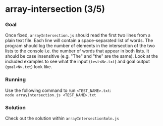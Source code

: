 # array-intersection (3/5)
### Goal
Once fixed, `arrayIntersection.js` should read the first two lines from a plain text file. Each line will contain a space-separated list of words. The program should log the number of elements in the intersection of the two lists to the console i.e. the number of words that appear in both lists. It should be case insensitive (e.g. "The" and "the" are the same). Look at the included examples to see what the input (`test<N>.txt`) and goal output (`goal<N>.txt`) look like.
### Running
Use the following command to run `<TEST_NAME>.txt`:\
`node arrayIntersection.js <TEST_NAME>.txt`

### Solution
Check out the solution within `arrayIntersectionSoln.js`